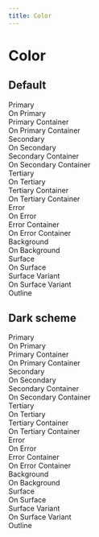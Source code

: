 ```yaml
---
title: Color
---
```


# Color

## Default

<div class="example background padding-3">
  <div class="display-flex margin-bottom-3">
    <div class="color-primary padding-3 width-25">
      Primary
    </div>
    <div class="color-on-primary padding-3 width-25">
      On Primary
    </div>
    <div class="color-primary-container padding-3 width-25">
      Primary Container
    </div>
    <div class="color-on-primary-container padding-3 width-25">
      On Primary Container
    </div>
  </div>

  <div class="display-flex margin-bottom-3">
    <div class="color-secondary padding-3 width-25">
      Secondary
    </div>
    <div class="color-on-secondary padding-3 width-25">
      On Secondary
    </div>
    <div class="color-secondary-container padding-3 width-25">
      Secondary Container
    </div>
    <div class="color-on-secondary-container padding-3 width-25">
      On Secondary Container
    </div>
  </div>

  <div class="display-flex margin-bottom-3">
    <div class="color-tertiary padding-3 width-25">
      Tertiary
    </div>
    <div class="color-on-tertiary padding-3 width-25">
      On Tertiary
    </div>
    <div class="color-tertiary-container padding-3 width-25">
      Tertiary Container
    </div>
    <div class="color-on-tertiary-container padding-3 width-25">
      On Tertiary Container
    </div>
  </div>

  <div class="display-flex margin-bottom-3">
    <div class="color-error padding-3 width-25">
      Error
    </div>
    <div class="color-on-error padding-3 width-25">
      On Error
    </div>
    <div class="color-error-container padding-3 width-25">
      Error Container
    </div>
    <div class="color-on-error-container padding-3 width-25">
      On Error Container
    </div>
  </div>

  <div class="display-flex margin-bottom-3">
    <div class="color-background padding-3 width-25">
      Background
    </div>
    <div class="color-on-background padding-3 width-25">
      On Background
    </div>
    <div class="color-surface padding-3 width-25">
      Surface
    </div>
    <div class="color-on-surface padding-3 width-25">
      On Surface
    </div>
  </div>

  <div class="display-flex margin-bottom-3">
    <div class="color-surface-variant padding-3 width-25">
      Surface Variant
    </div>
    <div class="color-on-surface-variant padding-3 width-25">
      On Surface Variant
    </div>
    <div class="color-outline padding-3 width-50">
      Outline
    </div>
  </div>
</div>

## Dark scheme

<div class="example dark-scheme background padding-3">
  <div class="display-flex margin-bottom-3">
    <div class="color-primary padding-3 width-25">
      Primary
    </div>
    <div class="color-on-primary padding-3 width-25">
      On Primary
    </div>
    <div class="color-primary-container padding-3 width-25">
      Primary Container
    </div>
    <div class="color-on-primary-container padding-3 width-25">
      On Primary Container
    </div>
  </div>

  <div class="display-flex margin-bottom-3">
    <div class="color-secondary padding-3 width-25">
      Secondary
    </div>
    <div class="color-on-secondary padding-3 width-25">
      On Secondary
    </div>
    <div class="color-secondary-container padding-3 width-25">
      Secondary Container
    </div>
    <div class="color-on-secondary-container padding-3 width-25">
      On Secondary Container
    </div>
  </div>

  <div class="display-flex margin-bottom-3">
    <div class="color-tertiary padding-3 width-25">
      Tertiary
    </div>
    <div class="color-on-tertiary padding-3 width-25">
      On Tertiary
    </div>
    <div class="color-tertiary-container padding-3 width-25">
      Tertiary Container
    </div>
    <div class="color-on-tertiary-container padding-3 width-25">
      On Tertiary Container
    </div>
  </div>

  <div class="display-flex margin-bottom-3">
    <div class="color-error padding-3 width-25">
      Error
    </div>
    <div class="color-on-error padding-3 width-25">
      On Error
    </div>
    <div class="color-error-container padding-3 width-25">
      Error Container
    </div>
    <div class="color-on-error-container padding-3 width-25">
      On Error Container
    </div>
  </div>

  <div class="display-flex margin-bottom-3">
    <div class="color-background padding-3 width-25">
      Background
    </div>
    <div class="color-on-background padding-3 width-25">
      On Background
    </div>
    <div class="color-surface padding-3 width-25">
      Surface
    </div>
    <div class="color-on-surface padding-3 width-25">
      On Surface
    </div>
  </div>

  <div class="display-flex margin-bottom-3">
    <div class="color-surface-variant padding-3 width-25">
      Surface Variant
    </div>
    <div class="color-on-surface-variant padding-3 width-25">
      On Surface Variant
    </div>
    <div class="color-outline padding-3 width-50">
      Outline
    </div>
  </div>
</div>

